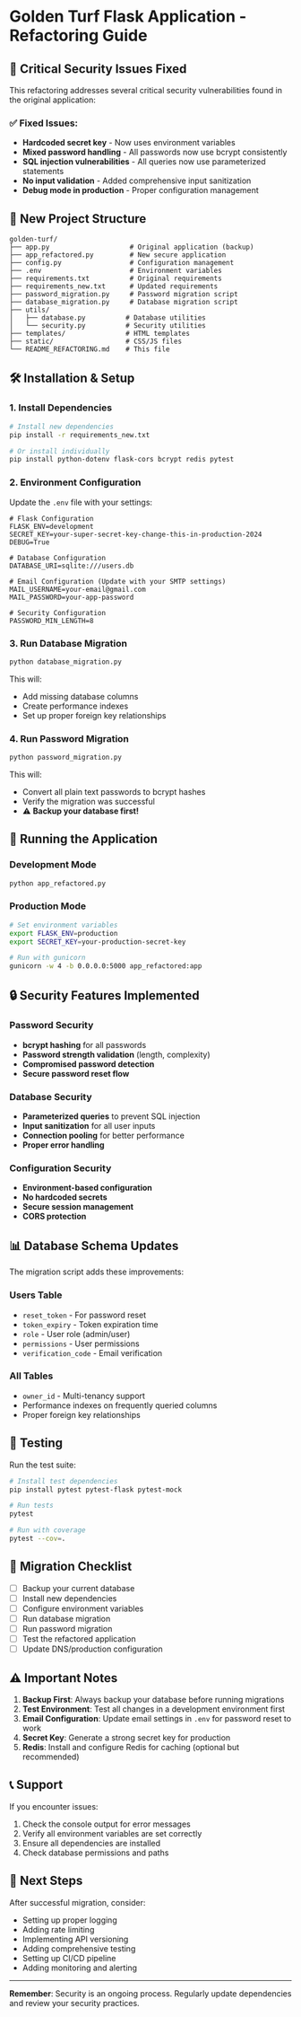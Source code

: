 # Golden Turf Flask Application - Refactoring Guide

## 🚨 Critical Security Issues Fixed

This refactoring addresses several critical security vulnerabilities found in the original application:

### ✅ Fixed Issues:
- **Hardcoded secret key** - Now uses environment variables
- **Mixed password handling** - All passwords now use bcrypt consistently
- **SQL injection vulnerabilities** - All queries now use parameterized statements
- **No input validation** - Added comprehensive input sanitization
- **Debug mode in production** - Proper configuration management

## 📁 New Project Structure

```
golden-turf/
├── app.py                    # Original application (backup)
├── app_refactored.py         # New secure application
├── config.py                 # Configuration management
├── .env                      # Environment variables
├── requirements.txt          # Original requirements
├── requirements_new.txt      # Updated requirements
├── password_migration.py     # Password migration script
├── database_migration.py     # Database migration script
├── utils/
│   ├── database.py          # Database utilities
│   └── security.py          # Security utilities
├── templates/               # HTML templates
├── static/                  # CSS/JS files
└── README_REFACTORING.md    # This file
```

## 🛠️ Installation & Setup

### 1. Install Dependencies

```bash
# Install new dependencies
pip install -r requirements_new.txt

# Or install individually
pip install python-dotenv flask-cors bcrypt redis pytest
```

### 2. Environment Configuration

Update the `.env` file with your settings:

```env
# Flask Configuration
FLASK_ENV=development
SECRET_KEY=your-super-secret-key-change-this-in-production-2024
DEBUG=True

# Database Configuration
DATABASE_URI=sqlite:///users.db

# Email Configuration (Update with your SMTP settings)
MAIL_USERNAME=your-email@gmail.com
MAIL_PASSWORD=your-app-password

# Security Configuration
PASSWORD_MIN_LENGTH=8
```

### 3. Run Database Migration

```bash
python database_migration.py
```

This will:
- Add missing database columns
- Create performance indexes
- Set up proper foreign key relationships

### 4. Run Password Migration

```bash
python password_migration.py
```

This will:
- Convert all plain text passwords to bcrypt hashes
- Verify the migration was successful
- ⚠️ **Backup your database first!**

## 🚀 Running the Application

### Development Mode

```bash
python app_refactored.py
```

### Production Mode

```bash
# Set environment variables
export FLASK_ENV=production
export SECRET_KEY=your-production-secret-key

# Run with gunicorn
gunicorn -w 4 -b 0.0.0.0:5000 app_refactored:app
```

## 🔒 Security Features Implemented

### Password Security
- **bcrypt hashing** for all passwords
- **Password strength validation** (length, complexity)
- **Compromised password detection**
- **Secure password reset flow**

### Database Security
- **Parameterized queries** to prevent SQL injection
- **Input sanitization** for all user inputs
- **Connection pooling** for better performance
- **Proper error handling**

### Configuration Security
- **Environment-based configuration**
- **No hardcoded secrets**
- **Secure session management**
- **CORS protection**

## 📊 Database Schema Updates

The migration script adds these improvements:

### Users Table
- `reset_token` - For password reset
- `token_expiry` - Token expiration time
- `role` - User role (admin/user)
- `permissions` - User permissions
- `verification_code` - Email verification

### All Tables
- `owner_id` - Multi-tenancy support
- Performance indexes on frequently queried columns
- Proper foreign key relationships

## 🧪 Testing

Run the test suite:

```bash
# Install test dependencies
pip install pytest pytest-flask pytest-mock

# Run tests
pytest

# Run with coverage
pytest --cov=.
```

## 🔄 Migration Checklist

- [ ] Backup your current database
- [ ] Install new dependencies
- [ ] Configure environment variables
- [ ] Run database migration
- [ ] Run password migration
- [ ] Test the refactored application
- [ ] Update DNS/production configuration

## ⚠️ Important Notes

1. **Backup First**: Always backup your database before running migrations
2. **Test Environment**: Test all changes in a development environment first
3. **Email Configuration**: Update email settings in `.env` for password reset to work
4. **Secret Key**: Generate a strong secret key for production
5. **Redis**: Install and configure Redis for caching (optional but recommended)

## 📞 Support

If you encounter issues:
1. Check the console output for error messages
2. Verify all environment variables are set correctly
3. Ensure all dependencies are installed
4. Check database permissions and paths

## 🎯 Next Steps

After successful migration, consider:
- Setting up proper logging
- Adding rate limiting
- Implementing API versioning
- Adding comprehensive testing
- Setting up CI/CD pipeline
- Adding monitoring and alerting

---

**Remember**: Security is an ongoing process. Regularly update dependencies and review your security practices.
